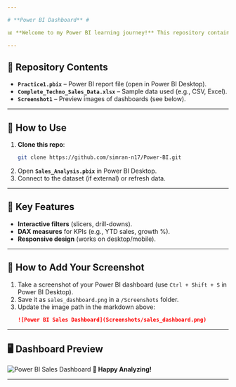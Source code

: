 ```yaml
---

# **Power BI Dashboard** # 

📊 **Welcome to my Power BI learning journey!** This repository contains my early Power BI project as I explore data visualization, DAX, and dashboard design.  

---
```


## **📂 Repository Contents**  
- **`Practice1.pbix`** – Power BI report file (open in Power BI Desktop).  
- **`Complete_Techno_Sales_Data.xlsx`** – Sample data used (e.g., CSV, Excel).  
- **`Screenshot1`** – Preview images of dashboards (see below).   

---

## **🔧 How to Use**  
1. **Clone this repo**:  
   ```bash
   git clone https://github.com/simran-n17/Power-BI.git
   ```
2. Open **`Sales_Analysis.pbix`** in Power BI Desktop.  
3. Connect to the dataset (if external) or refresh data.  

---

## **📝 Key Features**  
- **Interactive filters** (slicers, drill-downs).  
- **DAX measures** for KPIs (e.g., YTD sales, growth %).  
- **Responsive design** (works on desktop/mobile).  

---

## **📸 How to Add Your Screenshot**  
1. Take a screenshot of your Power BI dashboard (use `Ctrl + Shift + S` in Power BI Desktop).  
2. Save it as `sales_dashboard.png` in a `/Screenshots` folder.  
3. Update the image path in the markdown above:  
   ```markdown
   ![Power BI Sales Dashboard](Screenshots/sales_dashboard.png)
   ```

---

## **🖥️ Dashboard Preview**  
![Power BI Sales Dashboard](![Screenshot1](https://github.com/user-attachments/assets/91d7a68b-7978-46b5-9689-f046c3bf0250)) 
**🌟 Happy Analyzing!**  

--- 
